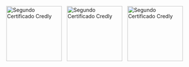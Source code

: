 <a href="https://www.credly.com/earner/earned/badge/d90b0a88-8b2e-4551-a132-78bec213db55" target="_blank" style="text-decoration:none; display:inline-block; margin-left:10px;">
    <img src="https://images.credly.com/size/680x680/images/1fdfeaeb-e61c-4450-bdfe-a07bd4e715df/image.png" alt="Segundo Certificado Credly" width="150" />
  </a>
<a href="https://www.credly.com/badges/d4d72879-08bf-42f5-855f-02cf0547c9c5" target="_blank" style="text-decoration:none; display:inline-block; margin-left:10px;">
    <img src="https://images.credly.com/size/680x680/images/e090c1e1-dbd4-40f8-bbb3-93cc07884d7f/image.png" alt="Segundo Certificado Credly" width="150" />
  </a>
<a href="https://www.credly.com/badges/68a5e05d-7561-4f9b-89d9-d2b8650d2768" target="_blank" style="text-decoration:none; display:inline-block; margin-left:10px;">
    <img src="https://images.credly.com/size/680x680/images/b93bf373-3da6-4ada-9879-a0c39d6a11f8/image.png" alt="Segundo Certificado Credly" width="150" />
  </a>

